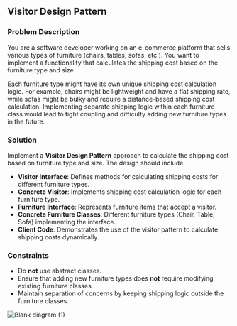 ## Visitor Design Pattern 

### Problem Description
You are a software developer working on an e-commerce platform that sells various types of furniture (chairs, tables, sofas, etc.). You want to implement a functionality that calculates the shipping cost based on the furniture type and size.

Each furniture type might have its own unique shipping cost calculation logic. For example, chairs might be lightweight and have a flat shipping rate, while sofas might be bulky and require a distance-based shipping cost calculation. Implementing separate shipping logic within each furniture class would lead to tight coupling and difficulty adding new furniture types in the future.

### Solution
Implement a **Visitor Design Pattern** approach to calculate the shipping cost based on furniture type and size. The design should include:
- **Visitor Interface**: Defines methods for calculating shipping costs for different furniture types.
- **Concrete Visitor**: Implements shipping cost calculation logic for each furniture type.
- **Furniture Interface**: Represents furniture items that accept a visitor.
- **Concrete Furniture Classes**: Different furniture types (Chair, Table, Sofa) implementing the interface.
- **Client Code**: Demonstrates the use of the visitor pattern to calculate shipping costs dynamically.

### Constraints
- Do **not** use abstract classes.
- Ensure that adding new furniture types does **not** require modifying existing furniture classes.
- Maintain separation of concerns by keeping shipping logic outside the furniture classes.

  
![Blank diagram (1)](https://github.com/user-attachments/assets/58398381-1744-4816-83ff-ec4386e43775)
